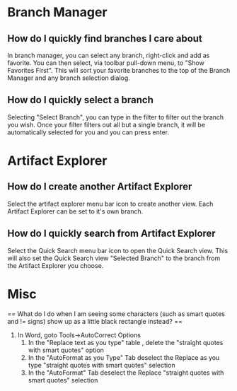 # Branch Manager

## How do I quickly find branches I care about

In branch manager, you can select any branch, right-click and add as
favorite. You can then select, via toolbar pull-down menu, to "Show
Favorites First". This will sort your favorite branches to the top of
the Branch Manager and any branch selection dialog.

## How do I quickly select a branch

Selecting "Select Branch", you can type in the filter to filter out the
branch you wish. Once your filter filters out all but a single branch,
it will be automatically selected for you and you can press enter.

# Artifact Explorer

## How do I create another Artifact Explorer

Select the artifact explorer menu bar icon to create another view. Each
Artifact Explorer can be set to it's own branch.

## How do I quickly search from Artifact Explorer

Select the Quick Search menu bar icon to open the Quick Search view.
This will also set the Quick Search view "Selected Branch" to the branch
from the Artifact Explorer you choose.

# Misc

\== What do I do when I am seeing some characters (such as smart quotes
and \!= signs) show up as a little black rectangle instead? ==

1.  In Word, goto Tools-\>AutoCorrect Options
    1.  In the "Replace text as you type" table , delete the "straight
        quotes with smart quotes" option
    2.  In the "AutoFormat as you Type" Tab deselect the Replace as you
        type "straight quotes with smart quotes" selection
    3.  In the "AutoFormat" Tab deselect the Replace "straight quotes
        with smart quotes" selection

